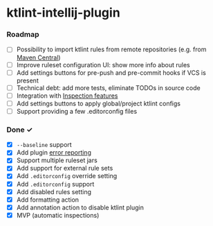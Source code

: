 # ktlint-intellij-plugin

### Roadmap

- [ ] Possibility to import ktlint rules from remote repositories (e.g. from [Maven Central][maven-central])
- [ ] Improve ruleset configuration UI: show more info about rules
- [ ] Add settings buttons for pre-push and pre-commit hooks if VCS is present
- [ ] Technical debt: add more tests, eliminate TODOs in source code
- [ ] Integration with [Inspection features][ij_code_inspections]
- [ ] Add settings buttons to apply global/project ktlint configs
- [ ] Support providing a few .editorconfig files

### Done ✓

- [x] `--baseline` support
- [x] Add plugin [error reporting][error-reporting]
- [x] Support multiple ruleset jars
- [x] Add support for external rule sets
- [x] Add `.editorconfig` override setting
- [x] Add `.editorconfig` support
- [x] Add disabled rules setting
- [x] Add formatting action
- [x] Add annotation action to disable ktlint plugin
- [x] MVP (automatic inspections)

[ij_code_inspections]: https://jetbrains.org/intellij/sdk/docs/reference_guide/custom_language_support/code_inspections_and_intentions.html
[maven-central]: https://mvnrepository.com/repos/central
[error-reporting]: https://www.plugin-dev.com/intellij/general/error-reporting/
